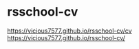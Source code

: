 # rsschool-cv
https://vicious7577.github.io/rsschool-cv/cv
https://vicious7577.github.io/rsschool-cv/
